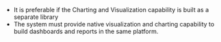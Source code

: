 - It is preferable if the Charting and Visualization capability is built as a separate library
- The system must provide native visualization and charting capability to build dashboards and reports in the same platform.
